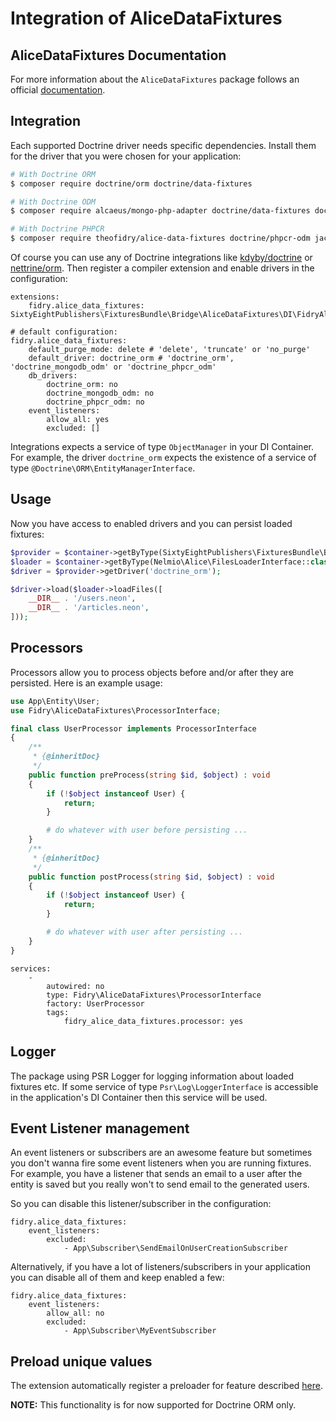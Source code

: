 # Integration of AliceDataFixtures

## AliceDataFixtures Documentation

For more information about the `AliceDataFixtures` package follows an official [documentation](https://github.com/theofidry/AliceDataFixtures/blob/master/README.md).

## Integration

Each supported Doctrine driver needs specific dependencies. Install them for the driver that you were chosen for your application:

```bash
# With Doctrine ORM
$ composer require doctrine/orm doctrine/data-fixtures

# With Doctrine ODM
$ composer require alcaeus/mongo-php-adapter doctrine/data-fixtures doctrine/mongodb-odm

# With Doctrine PHPCR
$ composer require theofidry/alice-data-fixtures doctrine/phpcr-odm jackalope/jackalope-doctrine-dbal
```

Of course you can use any of Doctrine integrations like [kdyby/doctrine](https://github.com/Kdyby/Doctrine) or [nettrine/orm](https://github.com/nettrine/orm).
Then register a compiler extension and enable drivers in the configuration:

```neon
extensions:
	fidry.alice_data_fixtures: SixtyEightPublishers\FixturesBundle\Bridge\AliceDataFixtures\DI\FidryAliceDataFixturesExtension

# default configuration:
fidry.alice_data_fixtures:
	default_purge_mode: delete # 'delete', 'truncate' or 'no_purge'
	default_driver: doctrine_orm # 'doctrine_orm', 'doctrine_mongodb_odm' or 'doctrine_phpcr_odm'
	db_drivers:
		doctrine_orm: no
		doctrine_mongodb_odm: no
		doctrine_phpcr_odm: no
	event_listeners:
		allow_all: yes
		excluded: []
```

Integrations expects a service of type `ObjectManager` in your DI Container. For example, the driver `doctrine_orm` expects the existence of a service of type `@Doctrine\ORM\EntityManagerInterface`.

## Usage

Now you have access to enabled drivers and you can persist loaded fixtures:

```php
$provider = $container->getByType(SixtyEightPublishers\FixturesBundle\Bridge\AliceDataFixtures\Driver\IDriverProvider::class);
$loader = $container->getByType(Nelmio\Alice\FilesLoaderInterface::class);
$driver = $provider->getDriver('doctrine_orm');

$driver->load($loader->loadFiles([
    __DIR__ . '/users.neon',
    __DIR__ . '/articles.neon',
]));
```

## Processors

Processors allow you to process objects before and/or after they are persisted. Here is an example usage: 

```php
use App\Entity\User;
use Fidry\AliceDataFixtures\ProcessorInterface;

final class UserProcessor implements ProcessorInterface
{
    /**
     * {@inheritDoc}
     */
    public function preProcess(string $id, $object) : void
    {
        if (!$object instanceof User) {
            return;
        }

        # do whatever with user before persisting ...
    }
    /**
     * {@inheritDoc}
     */
    public function postProcess(string $id, $object) : void
    {
        if (!$object instanceof User) {
            return;
        }

        # do whatever with user after persisting ...
    }
}
```

```neon
services:
	-
		autowired: no
		type: Fidry\AliceDataFixtures\ProcessorInterface
		factory: UserProcessor
		tags:
			fidry_alice_data_fixtures.processor: yes
```

## Logger

The package using PSR Logger for logging information about loaded fixtures etc. 
If some service of type `Psr\Log\LoggerInterface` is accessible in the application's DI Container then this service will be used.

## Event Listener management

An event listeners or subscribers are an awesome feature but sometimes you don't wanna fire some event listeners when you are running fixtures.
For example, you have a listener that sends an email to a user after the entity is saved but you really won't to send email to the generated users.

So you can disable this listener/subscriber in the configuration:

```neon
fidry.alice_data_fixtures:
	event_listeners:
		excluded: 
			- App\Subscriber\SendEmailOnUserCreationSubscriber
```

Alternatively, if you have a lot of listeners/subscribers in your application you can disable all of them and keep enabled a few:

```neon
fidry.alice_data_fixtures:
	event_listeners:
		allow_all: no
		excluded: 
			- App\Subscriber\MyEventSubscriber
```

## Preload unique values

The extension automatically register a preloader for feature described [here](alice.md#preload-unique-values).

**NOTE:** This functionality is for now supported for Doctrine ORM only.
